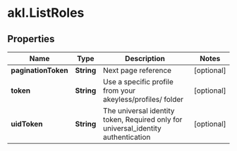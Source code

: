 # akl.ListRoles

## Properties

Name | Type | Description | Notes
------------ | ------------- | ------------- | -------------
**paginationToken** | **String** | Next page reference | [optional] 
**token** | **String** | Use a specific profile from your akeyless/profiles/ folder | [optional] 
**uidToken** | **String** | The universal identity token, Required only for universal_identity authentication | [optional] 



